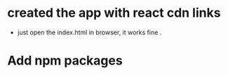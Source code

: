 # created the app with react cdn links
-  just open the index.html in browser, it works fine .
# Add npm packages